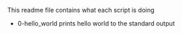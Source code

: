 This readme file contains what each script is doing
- 0-hello_world prints hello world to the standard output 
